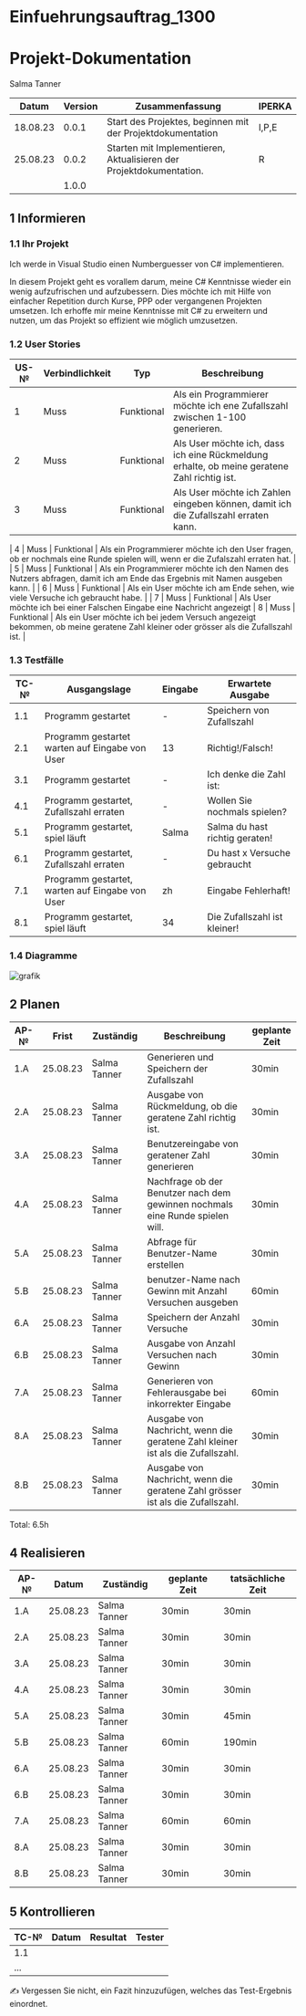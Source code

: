 # Einfuehrungsauftrag_1300

 # Projekt-Dokumentation

Salma Tanner

| Datum | Version | Zusammenfassung                                              | IPERKA      |
| ----- | ------- | ------------------------------------------------------------ |-------|
| 18.08.23      | 0.0.1   | Start des Projektes, beginnen mit der Projektdokumentation | I,P,E|
| 25.08.23      | 0.0.2   | Starten mit Implementieren, Aktualisieren der Projektdokumentation.| R|
|       | 1.0.0   |                                                              |

## 1 Informieren

### 1.1 Ihr Projekt

Ich werde in Visual Studio einen Numberguesser von C# implementieren.

In diesem Projekt geht es vorallem darum, meine C# Kenntnisse wieder ein wenig aufzufrischen und aufzubessern. Dies möchte ich mit Hilfe von einfacher Repetition durch Kurse, PPP oder vergangenen Projekten umsetzen. Ich erhoffe mir meine Kenntnisse mit C# zu erweitern und nutzen, um das Projekt so effizient wie möglich umzusetzen.

### 1.2 User Stories

| US-№ | Verbindlichkeit | Typ  | Beschreibung                       |
| ---- | --------------- | ---- | ---------------------------------- |
| 1    |   Muss              | Funktional     |  Als ein Programmierer möchte ich ene Zufallszahl zwischen 1-100 generieren. |
| 2  |    Muss             |  Funktional    |   Als User möchte ich, dass ich eine Rückmeldung erhalte, ob meine geratene Zahl richtig ist.                              |
| 3  |     Muss            | Funktional     |      Als User möchte ich Zahlen eingeben können, damit ich die Zufallszahl erraten kann.                                |bekommen.                               |

| 4 |       Muss          |   Funktional   |     Als ein Programmierer möchte ich den User fragen, ob er nochmals eine Runde spielen will, wenn er die Zufalszahl erraten hat.                                |
| 5  |       Muss          |   Funktional   |    Als ein Programmierer möchte ich den Namen des Nutzers abfragen, damit ich am Ende das Ergebnis mit Namen ausgeben kann.                                  |
| 6  |       Muss          |    Funktional  |  Als ein User möchte ich am Ende sehen, wie viele Versuche ich gebraucht habe.                             |
| 7  |     Muss            |  Funktional    |   Als User möchte ich bei einer Falschen Eingabe eine Nachricht angezeigt
| 8 |        Muss         | Funktional     |   Als ein User möchte ich bei jedem Versuch angezeigt bekommen, ob meine geratene Zahl kleiner oder grösser als die Zufallszahl ist.                                 |





### 1.3 Testfälle

| TC-№ | Ausgangslage | Eingabe | Erwartete Ausgabe |
| ---- | ------------ | ------- | ----------------- |
| 1.1 |  Programm gestartet         |  -       |      Speichern von Zufallszahl             |
| 2.1  |  Programm gestartet warten auf Eingabe von User            |  13       |   Richtig!/Falsch!                |
| 3.1 |  Programm gestartet          |  -       |  Ich denke die Zahl ist:                 |
| 4.1 |  Programm gestartet, Zufallszahl erraten         |  -       |  Wollen Sie nochmals spielen?                 |
| 5.1 |  Programm gestartet, spiel läuft         |  Salma     |  Salma du hast richtig geraten!                |
| 6.1 |  Programm gestartet, Zufallszahl erraten        |  -      |  Du hast x Versuche gebraucht                 |
| 7.1 | Programm gestartet, warten auf Eingabe von User         |  zh     | Eingabe Fehlerhaft!                | 
|8.1 |  Programm gestartet, spiel läuft      |   34      | Die Zufallszahl ist kleiner!                |



### 1.4 Diagramme

![grafik](https://github.com/salmainf/Einfuehrungsauftrag_1300/assets/110892351/10695a91-c463-4790-ada5-4eeb36f5af8f)

## 2 Planen

| AP-№ | Frist | Zuständig | Beschreibung | geplante Zeit |
| ---- | ----- | --------- | ------------ | ------------- |
| 1.A  |  25.08.23     |Salma Tanner|  Generieren und Speichern der Zufallszahl            |    30min           |
| 2.A |   25.08.23    |  Salma Tanner         |   Ausgabe von Rückmeldung, ob die geratene Zahl richtig ist.|30min  |        
| 3.A  |   25.08.23    |  Salma Tanner         |   Benutzereingabe von geratener Zahl generieren           |    30min           |
| 4.A  |   25.08.23    |  Salma Tanner         |   Nachfrage ob der Benutzer nach dem gewinnen nochmals eine Runde spielen will.           |   30min            |
| 5.A |   25.08.23    |  Salma Tanner         |  Abfrage für Benutzer-Name erstellen           |    30min           |
| 5.B |   25.08.23    |  Salma Tanner         |  benutzer-Name nach Gewinn mit Anzahl Versuchen ausgeben            |60min               |
| 6.A |   25.08.23    |  Salma Tanner         |   Speichern der Anzahl Versuche           |  30min             |
| 6.B |   25.08.23    |  Salma Tanner         |    Ausgabe von Anzahl Versuchen nach Gewinn          |  30min             |
| 7.A |   25.08.23    |  Salma Tanner         |   Generieren von Fehlerausgabe bei inkorrekter Eingabe           | 60min              |
| 8.A |   25.08.23    |  Salma Tanner         |     Ausgabe von Nachricht, wenn die geratene Zahl kleiner ist als die Zufallszahl.        |  30min             |
| 8.B |   25.08.23    |  Salma Tanner         |    Ausgabe von Nachricht, wenn die geratene Zahl grösser ist als die Zufallszahl.             |  30min             |

Total: 6.5h






## 4 Realisieren

| AP-№ | Datum | Zuständig | geplante Zeit | tatsächliche Zeit |
| ---- | ----- | --------- | ------------- | ----------------- |
| 1.A  |  25.08.23     | Salma Tanner          |   30min            |     30min              |
| 2.A  |   25.08.23     |  Salma Tanner         |   30min            |        30min           |
| 3.A  |  25.08.23     |   Salma Tanner        |     30min         |        30min           |
| 4.A  |  25.08.23     |  Salma Tanner         |     30min          |           30min        |
| 5.A  |  25.08.23     |   Salma Tanner        |      30min         |       45min            |
| 5.B  |  25.08.23     |   Salma Tanner        |      60min        |        190min           |
| 6.A  |  25.08.23     |   Salma Tanner        |      30min         |      30min             |
| 6.B  |  25.08.23     |   Salma Tanner        |       30min        |        30min           |
| 7.A  |  25.08.23     |   Salma Tanner        |       60min        |         60min          |
| 8.A  |  25.08.23     |   Salma Tanner        |       30min       |       30min            |
| 8.B  |  25.08.23     |   Salma Tanner        |       30min        |      30min             |


## 5 Kontrollieren

| TC-№ | Datum | Resultat | Tester |
| ---- | ----- | -------- | ------ |
| 1.1  |       |          |        |
| ...  |       |          |        |

✍️ Vergessen Sie nicht, ein Fazit hinzuzufügen, welches das Test-Ergebnis einordnet.



